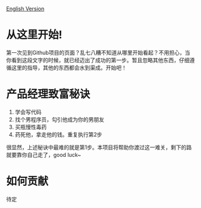 [English Version](./README_EN.md)

# 从这里开始!

第一次见到Github项目的页面？乱七八糟不知道从哪里开始看起？不用担心，当你看到这段文字的时候，就已经迈出了成功的第一步。暂且忽略其他东西，仔细遵循这里的指导，其他的东西都会水到渠成。开始吧！

# 产品经理致富秘诀

1. 学会写代码
2. 找个男程序员，勾引他成为你的男朋友
3. 买瓶慢性毒药
4. 药死他，拿走他的钱。重复执行第2步

很显然，上述秘诀中最难的就是第1步。本项目将帮助你渡过这一难关，剩下的路就要靠你自己走了，good luck~

# 如何贡献

待定